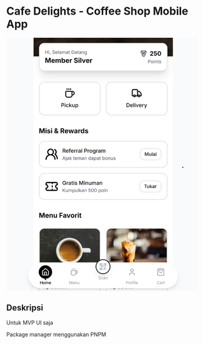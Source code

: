 # Cafe Delights - Coffee Shop Mobile App

![Preview](./public/preview.png)

## Deskripsi
Untuk MVP UI saja

Package manager menggunakan PNPM